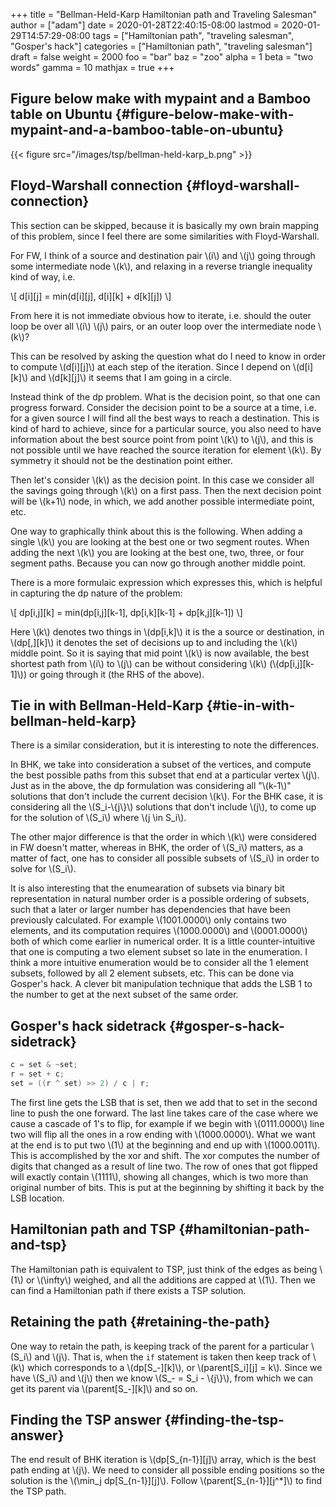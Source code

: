 +++
title = "Bellman-Held-Karp Hamiltonian path and Traveling Salesman"
author = ["adam"]
date = 2020-01-28T22:40:15-08:00
lastmod = 2020-01-29T14:57:29-08:00
tags = ["Hamiltonian path", "traveling salesman", "Gosper's hack"]
categories = ["Hamiltonian path", "traveling salesman"]
draft = false
weight = 2000
foo = "bar"
baz = "zoo"
alpha = 1
beta = "two words"
gamma = 10
mathjax = true
+++

## Figure below make with mypaint and a Bamboo table on Ubuntu {#figure-below-make-with-mypaint-and-a-bamboo-table-on-ubuntu}

{{< figure src="/images/tsp/bellman-held-karp_b.png" >}}


## Floyd-Warshall connection {#floyd-warshall-connection}

This section can be skipped, because it is basically my own brain mapping of this
problem, since I feel there are some similarities with Floyd-Warshall.

For FW, I think of a source and destination pair \\(i\\) and \\(j\\) going through some
intermediate node \\(k\\), and relaxing in a reverse triangle inequality kind of
way, i.e.

\\[
d[i][j] = min(d[i][j], d[i][k] + d[k][j])
\\]

From here it is not immediate obvious how to iterate, i.e. should the outer
loop be over all \\(i\\) \\(j\\) pairs, or an outer loop over the intermediate node
\\(k\\)?

This can be resolved by asking the question what do I need to know in order
to compute \\(d[i][j]\\) at each step of the iteration.  Since I depend on
\\(d[i][k]\\) and \\(d[k][j]\\) it seems that I am going in a circle.

Instead think of the dp problem.  What is the decision point, so that one can
progress forward.  Consider the decision point to be a source at a time, i.e.
for a given source I will find all the best ways to reach a destination.  This
is kind of hard to achieve, since for a particular source, you also need to
have information about the best source point from point \\(k\\) to \\(j\\), and this
is not possible until we have reached the source iteration for element \\(k\\).
By symmetry it should not be the destination point either.

Then let's consider \\(k\\) as the decision point.  In this case we consider all
the savings going through \\(k\\) on a first pass.  Then the next decision point
will be \\(k+1\\) node, in which, we add another possible intermediate point, etc.

One way to graphically think about this is the following. When adding a single
\\(k\\) you are looking at the best one or two segment routes. When adding the next
\\(k\\) you are looking at the best one, two, three, or four segment paths.  Because
you can now go through another middle point.

There is a more formulaic expression which expresses this, which is helpful
in capturing the dp nature of the problem:

\\[
dp[i,j][k] = min(dp[i,j][k-1], dp[i,k][k-1] + dp[k,j][k-1])
\\]

Here \\(k\\) denotes two things in \\(dp[i,k]\\) it is the a source or destination, in
\\(dp[,][k]\\) it denotes the set of decisions up to and including the \\(k\\) middle
point. So it is saying that mid point \\(k\\) is now available, the best shortest
path from \\(i\\) to \\(j\\) can be without considering \\(k\\) (\\(dp[i,j][k-1]\\)) or going
through it (the RHS of the above).


## Tie in with Bellman-Held-Karp {#tie-in-with-bellman-held-karp}

There is a similar consideration, but it is interesting to note the differences.

In BHK, we take into consideration a subset of the vertices, and compute the
best possible paths from this subset that end at a particular vertex \\(j\\).  Just
as in the above, the dp formulation was considering all "\\(k-1\\)" solutions that don't
include the current decision \\(k\\).  For the BHK case, it is considering all the
\\(S\_i-\\{j\\}\\) solutions that don't include \\(j\\), to come up for the solution of
\\(S\_i\\) where \\(j \in S\_i\\).

The other major difference is that the order in which \\(k\\) were considered in FW
doesn't matter, whereas in BHK, the order of \\(S\_i\\) matters, as a matter of fact,
one has to consider all possible subsets of \\(S\_i\\) in order to solve for \\(S\_i\\).

It is also interesting that the enumearation of subsets via binary bit
representation in natural number order is a possible ordering of subsets, such
that a later or larger number has dependencies that have been previously
calculated. For example \\(1001.0000\\) only contains two elements, and its
computation requires \\(1000.0000\\) and \\(0001.0000\\) both of which come earlier in
numerical order. It is a little counter-intuitive that one is computing a two
element subset so late in the enumeration. I think a more intuitive enumeration
would be to consider all the 1 element subsets, followed by all 2 element
subsets, etc. This can be done via Gosper's hack. A clever bit manipulation
technique that adds the LSB 1 to the number to get at the next subset of the
same order.


## Gosper's hack sidetrack {#gosper-s-hack-sidetrack}

```cpp
c = set & ~set;
r = set + c;
set = ((r ^ set) >> 2) / c | r;
```

The first line gets the LSB that is set, then we add that to set in the second
line to push the one forward. The last line takes care of the case where we
cause a cascade of 1's to flip, for example if we begin with \\(0111.0000\\) line
two will flip all the ones in a row ending with \\(1000.0000\\). What we want at the
end is to put two \\(1\\) at the beginning and end up with \\(1000.0011\\). This is
accomplished by the xor and shift. The xor computes the number of digits that
changed as a result of line two. The row of ones that got flipped will exactly
contain \\(1111\\), showing all changes, which is two more than original number of
bits. This is put at the beginning by shifting it back by the LSB location.


## Hamiltonian path and TSP {#hamiltonian-path-and-tsp}

The Hamiltonian path is equivalent to TSP, just think of the edges as being \\(1\\)
or \\(\infty\\) weighed, and all the additions are capped at \\(1\\). Then we can find a
Hamiltonian path if there exists a TSP solution.


## Retaining the path {#retaining-the-path}

One way to retain the path, is keeping track of the parent for a particular
\\(S\_i\\) and \\(j\\).  That is, when the `if` statement is taken then keep track of \\(k\\)
which corresponds to a \\(dp[S\_-][k]\\), or \\(parent[S\_i][j] = k\\).  Since we have
\\(S\_i\\) and \\(j\\) then we know \\(S\_- = S\_i - \\{j\\}\\), from which we can get its parent
via \\(parent[S\_-][k]\\) and so on.


## Finding the TSP answer {#finding-the-tsp-answer}

The end result of BHK iteration is \\(dp[S\_{n-1}][j]\\) array, which is the best
path ending at \\(j\\).  We need to consider all possible ending positions so the
solution is the \\(\min\_j dp[S\_{n-1}][j]\\).  Follow \\(parent[S\_{n-1}][j^\*]\\) to
find the TSP path.
